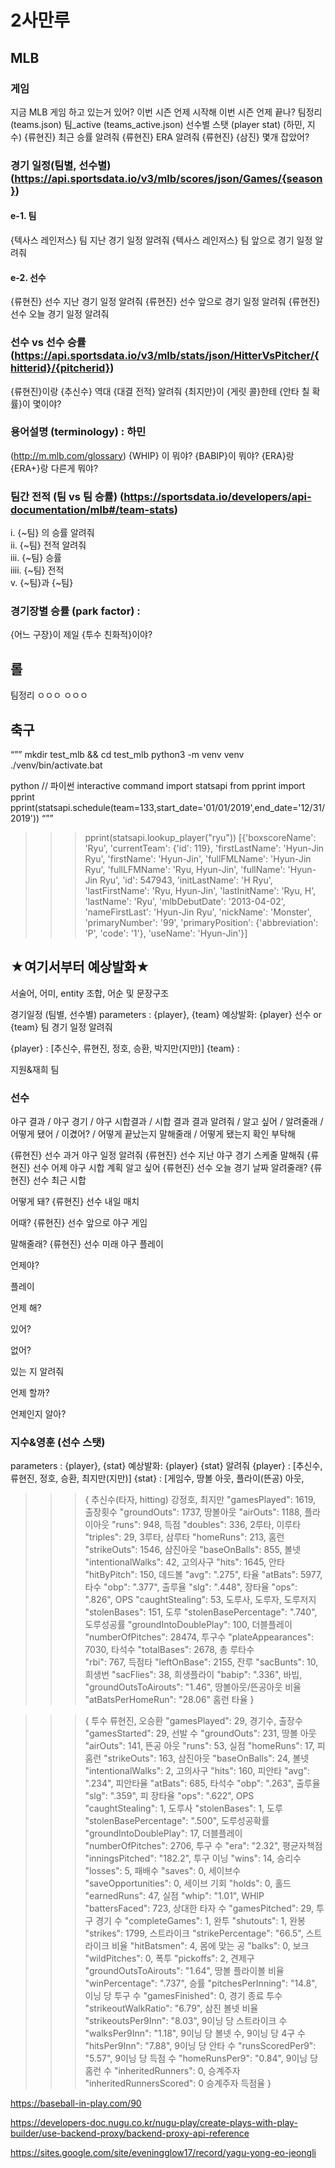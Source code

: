 # 2사만루



## MLB
### 게임
지금 MLB 게임 하고 있는거 있어?
이번 시즌 언제 시작해
이번 시즌 언제 끝나?
팀정리 (teams.json)
팀_active (teams_active.json)
선수별 스탯 (player stat) (하민, 지수)
{류현진} 최근 승률 알려줘
{류현진} ERA 알려줘
{류현진} {삼진} 몇개 잡았어?

### 경기 일정(팀별, 선수별) (https://api.sportsdata.io/v3/mlb/scores/json/Games/{season})
#### e-1. 팀
{텍사스 레인저스} 팀 지난 경기 일정 알려줘
{텍사스 레인저스} 팀 앞으로 경기 일정 알려줘

#### e-2. 선수
{류현진} 선수 지난 경기 일정 알려줘
{류현진} 선수 앞으로 경기 일정 알려줘
{류현진} 선수 오늘 경기 일정 알려줘

### 선수 vs 선수 승률 (https://api.sportsdata.io/v3/mlb/stats/json/HitterVsPitcher/{hitterid}/{pitcherid})
{류현진}이랑 {추신수} 역대 {대결 전적} 알려줘
{최지만}이 {게릿 콜}한테 {안타 칠 확률}이 몇이야?

### 용어설명 (terminology) : 하민
(http://m.mlb.com/glossary)
{WHIP} 이 뭐야?
{BABIP}이 뭐야?
{ERA}랑 {ERA+}랑 다른게 뭐야?


### 팀간 전적 (팀 vs 팀 승률) (https://sportsdata.io/developers/api-documentation/mlb#/team-stats) <br>
  i. 	{~팀} 의 승률 알려줘 <br>
 ii. 	{~팀} 전적 알려줘  <br>
iii. 	{~팀} 승률 <br>
iiii. 	{~팀} 전적 <br>
v. 	{~팀}과 {~팀} <br>

### 경기장별 승률 (park factor) : 
{어느 구장}이 제일 {투수 친화적}이야?


## 롤
팀정리 
ㅇㅇㅇ
ㅇㅇㅇ
## 축구

“””
<START>
mkdir test_mlb && cd test_mlb
python3 -m venv venv
./venv/bin/activate.bat

python  // 파이썬 interactive command
import statsapi
from pprint import pprint
pprint(statsapi.schedule(team=133,start_date='01/01/2019',end_date='12/31/2019'))
“””


>>> pprint(statsapi.lookup_player("ryu"))
[{'boxscoreName': 'Ryu',
  'currentTeam': {'id': 119},
  'firstLastName': 'Hyun-Jin Ryu',
  'firstName': 'Hyun-Jin',
  'fullFMLName': 'Hyun-Jin Ryu',
  'fullLFMName': 'Ryu, Hyun-Jin',
  'fullName': 'Hyun-Jin Ryu',
  'id': 547943,
  'initLastName': 'H Ryu',
  'lastFirstName': 'Ryu, Hyun-Jin',
  'lastInitName': 'Ryu, H',
  'lastName': 'Ryu',
  'mlbDebutDate': '2013-04-02',
  'nameFirstLast': 'Hyun-Jin Ryu',
  'nickName': 'Monster',
  'primaryNumber': '99',
  'primaryPosition': {'abbreviation': 'P', 'code': '1'},
  'useName': 'Hyun-Jin'}]

## ★여기서부터 예상발화★
서술어, 어미, entity 조합, 어순 및 문장구조

경기일정 (팀별, 선수별)
parameters : {player}, {team}
예상발화: {player} 선수 or {team} 팀 경기 일정 알려줘

{player} : [추신수, 류현진, 정호, 승환, 박지만(지만)]
{team} : 


지원&재희
팀





### 선수
야구 결과 / 야구 경기 / 야구 시합결과 / 시합 결과
결과 알려줘 / 알고 싶어 /  알려줄래 / 어떻게 됐어 / 이겼어? / 어떻게 끝났는지 말해줄래 / 어떻게 됐는지 확인 부탁해

{류현진} 선수 과거
야구
일정
알려줘
{류현진} 선수 지난 
야구 경기
스케줄
말해줘
{류현진} 선수 어제
야구 시합
계획
알고 싶어
{류현진} 선수 오늘
경기
날짜
알려줄래?
{류현진} 선수 최근
시합


어떻게 돼?
{류현진} 선수 내일
매치


어때?
{류현진} 선수 앞으로
야구 게임


말해줄래?
{류현진} 선수 미래
야구 플레이


언제야?


플레이


언제 해?






있어?






없어?






있는 지 알려줘






언제 할까?






언제인지 알아?


### 지수&영훈 (선수 스탯)
parameters : {player}, {stat}
예상발화: {player} {stat} 알려줘
{player} : [추신수, 류현진, 정호, 승환, 최지만(지만)]
{stat} : [게임수, 땅볼 아웃, 플라이(뜬공) 아웃, 






>>> {  추신수(타자, hitting) 강정호, 최지만
    "gamesPlayed": 1619,  	출장횟수
    "groundOuts": 1737,	땅볼아웃
    "airOuts": 1188,		플라이아웃
    "runs": 948,		득점
    "doubles": 336,		2루타, 이루타
    "triples": 29,		3루타, 삼루타
    "homeRuns": 213,		홈런
    "strikeOuts": 1546,	삼진아웃
    "baseOnBalls": 855,	볼넷
    "intentionalWalks": 42,		고의사구
    "hits": 1645,		안타
    "hitByPitch": 150,	데드볼
    "avg": ".275",		타율
    "atBats": 5977,		타수
    "obp": ".377",		출루율
    "slg": ".448",		장타율
    "ops": ".826",		OPS
    "caughtStealing": 53,    도루사, 도루자, 도루저지
    "stolenBases": 151,	도루
    "stolenBasePercentage": ".740",	도루성공률
    "groundIntoDoublePlay": 100,	더블플레이
    "numberOfPitches": 28474,		투구수 
    "plateAppearances": 7030,		타석수 
    "totalBases": 2678,		총 루타수		
    "rbi": 767,			득점타 
    "leftOnBase": 2155,		잔루
    "sacBunts": 10,			희생번
    "sacFlies": 38,			희생플라이
    "babip": ".336",			바빕, 
    "groundOutsToAirouts": "1.46", 	땅볼아웃/뜬공아웃 비율
    "atBatsPerHomeRun": "28.06"	홈런 타율
}


>>> { 투수 류현진, 오승환
   "gamesPlayed": 29,		경기수, 출장수
    "gamesStarted": 29,	선발 수
    "groundOuts": 231,	땅볼 아웃
    "airOuts": 141,		뜬공 아웃
    "runs": 53,		실점
    "homeRuns": 17,		피홈런
    "strikeOuts": 163,	삼진아웃
    "baseOnBalls": 24,	볼넷
    "intentionalWalks": 2,	고의사구
    "hits": 160,		피안타
    "avg": ".234",		피안타율
    "atBats": 685,		타석수
    "obp": ".263",		출루율
    "slg": ".359",		피 장타율
    "ops": ".622",		OPS
    "caughtStealing": 1,	도루사
    "stolenBases": 1,		도루
    "stolenBasePercentage": ".500",		도루성공확률
    "groundIntoDoublePlay": 17,		더블플레이
    "numberOfPitches": 2706,			투구 수
    "era": "2.32",				평균자책점
    "inningsPitched": "182.2",		투구 이닝
    "wins": 14,				승리수
    "losses": 5,				패배수
    "saves": 0,				세이브수
    "saveOpportunities": 0,			세이브 기회
    "holds": 0,				홀드
    "earnedRuns": 47,				실점
    "whip": "1.01",				WHIP
    "battersFaced": 723,			상대한 타자 수
    "gamesPitched": 29,			투구 경기 수
    "completeGames": 1,			완투
    "shutouts": 1,				완봉
    "strikes": 1799,				스트라이크
    "strikePercentage": "66.5",		스트라이크 비율
    "hitBatsmen": 4,				몸에 맞는 공
    "balks": 0,				보크
    "wildPitches": 0,				폭투
    "pickoffs": 2,				견제구
    "groundOutsToAirouts": "1.64",		땅볼 플라이볼 비율
    "winPercentage": ".737",			승률
    "pitchesPerInning": "14.8",		이닝 당 투구 수
    "gamesFinished": 0,		경기 종료 투수
    "strikeoutWalkRatio": "6.79",	삼진 볼넷 비율
    "strikeoutsPer9Inn": "8.03",	9이닝 당 스트라이크 수
    "walksPer9Inn": "1.18",		9이닝 당 볼넷 수, 9이닝 당 4구 수
    "hitsPer9Inn": "7.88",		9이닝 당 안타 수
    "runsScoredPer9": "5.57",		9이닝 당 득점 수
    "homeRunsPer9": "0.84",		9이닝 당 홈런 수
    "inheritedRunners": 0,		승계주자
    "inheritedRunnersScored": 0	승계주자 득점율
}

  
  
  https://baseball-in-play.com/90

https://developers-doc.nugu.co.kr/nugu-play/create-plays-with-play-builder/use-backend-proxy/backend-proxy-api-reference

https://sites.google.com/site/eveningglow17/record/yagu-yong-eo-jeongli
